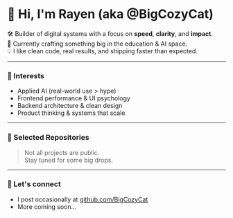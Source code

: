 # 👋 Hi, I'm Rayen (aka @BigCozyCat)

🛠️ Builder of digital systems with a focus on **speed**, **clarity**, and **impact**.  
🎯 Currently crafting something big in the education & AI space.  
💡 I like clean code, real results, and shipping faster than expected.

---

### 🧠 Interests
- Applied AI (real-world use > hype)
- Frontend performance & UI psychology
- Backend architecture & clean design
- Product thinking & systems that scale

---

### 📁 Selected Repositories
> Not all projects are public.  
> Stay tuned for some big drops.

---

### 💬 Let's connect
- I post occasionally at [github.com/BigCozyCat](https://github.com/BigCozyCat)
- More coming soon...
